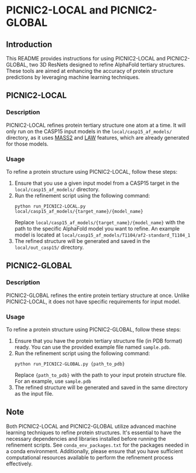 # PICNIC2-LOCAL and PICNIC2-GLOBAL

## Introduction
This README provides instructions for using PICNIC2-LOCAL and PICNIC2-GLOBAL, two 3D ResNets designed to refine AlphaFold tertiary structures. These tools are aimed at enhancing the accuracy of protein structure predictions by leveraging machine learning techniques.

## PICNIC2-LOCAL

### Description
PICNIC2-LOCAL refines protein tertiary structure one atom at a time. It will only run on the CASP15 input models in the `local/casp15_af_models/` directory, as it uses [MASS2](http://dna.cs.miami.edu/MASS2-CASP14/) and [LAW](http://dna.cs.miami.edu/LAW-CASP14/) features, which are already generated for those models.

### Usage
To refine a protein structure using PICNIC2-LOCAL, follow these steps:
1. Ensure that you use a given input model from a CASP15 target in the `local/casp15_af_models/` directory.
2. Run the refinement script using the following command:
   ```
   python run_PICNIC2-LOCAL.py local/casp15_af_models/{target_name}/{model_name}
   ```
   Replace `local/casp15_af_models/{target_name}/{model_name}` with the path to the specific AlphaFold model you want to refine. An example model is located at `local/casp15_af_models/T1104/af2-standard_T1104_1`
3. The refined structure will be generated and saved in the `local/out_casp15/` directory.

## PICNIC2-GLOBAL

### Description
PICNIC2-GLOBAL refines the entire protein tertiary structure at once. Unlike PICNIC2-LOCAL, it does not have specific requirements for input model.

### Usage
To refine a protein structure using PICNIC2-GLOBAL, follow these steps:
1. Ensure that you have the protein tertiary structure file (in PDB format) ready. You can use the provided example file named `sample.pdb`.
2. Run the refinement script using the following command:
   ```
   python run_PICNIC2-GLOBAL.py {path_to_pdb}
   ```
   Replace `{path_to_pdb}` with the path to your input protein structure file. For an example, use `sample.pdb`
3. The refined structure will be generated and saved in the same directory as the input file.

## Note
Both PICNIC2-LOCAL and PICNIC2-GLOBAL utilize advanced machine learning techniques to refine protein structures. It's essential to have the necessary dependencies and libraries installed before running the refinement scripts. See `conda_env_packages.txt` for the packages needed in a conda environment. Additionally, please ensure that you have sufficient computational resources available to perform the refinement process effectively.